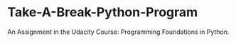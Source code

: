 # Take-A-Break-Python-Program
An Assignment in the Udacity Course: Programming Foundations in Python.
